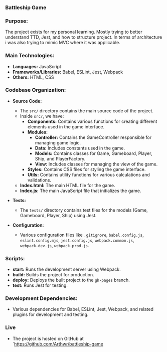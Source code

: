 ### Battleship Game

### Purpose:
The project exists for my personal learning. Mostly trying to better understand TTD, Jest, and how to structure project.
In terms of architecture i was also trying to mimic MVC where it was applicable.

### Main Technologies:
- **Languages:** JavaScript
- **Frameworks/Libraries:** Babel, ESLint, Jest, Webpack
- **Others:** HTML, CSS

### Codebase Organization:
- **Source Code:**
  - The `src/` directory contains the main source code of the project.
  - Inside `src/`, we have:
    - **Components:** Contains various functions for creating different elements used in the game interface.
    - **Modules:**
      - **Controller:** Contains the GameController responsible for managing game logic.
      - **Data:** Includes constants used in the game.
      - **Models:** Contains classes for Game, Gameboard, Player, Ship, and PlayerFactory.
      - **View:** Includes classes for managing the view of the game.
    - **Styles:** Contains CSS files for styling the game interface.
    - **Utils:** Contains utility functions for various calculations and validations.
  - **Index.html:** The main HTML file for the game.
  - **Index.js:** The main JavaScript file that initializes the game.

- **Tests:**
  - The `tests/` directory contains test files for the models (Game, Gameboard, Player, Ship) using Jest.

- **Configuration:**
  - Various configuration files like `.gitignore`, `babel.config.js`, `eslint.config.mjs`, `jest.config.js`, `webpack.common.js`, `webpack.dev.js`, `webpack.prod.js`.

### Scripts:
- **start:** Runs the development server using Webpack.
- **build:** Builds the project for production.
- **deploy:** Deploys the built project to the `gh-pages` branch.
- **test:** Runs Jest for testing.

### Development Dependencies:
- Various dependencies for Babel, ESLint, Jest, Webpack, and related plugins for development and testing.

### Live 
- The project is hosted on GitHub at `https://github.com/Arthwr/battleship-game
